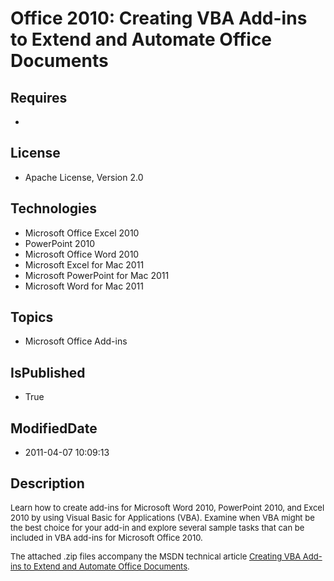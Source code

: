 # Office 2010: Creating VBA Add-ins to Extend and Automate Office Documents
## Requires
* 
## License
* Apache License, Version 2.0
## Technologies
* Microsoft Office Excel 2010
* PowerPoint 2010
* Microsoft Office Word 2010
* Microsoft Excel for Mac 2011
* Microsoft PowerPoint for Mac 2011
* Microsoft Word for Mac 2011
## Topics
* Microsoft Office Add-ins
## IsPublished
* True
## ModifiedDate
* 2011-04-07 10:09:13
## Description

<p><span style="font-size:small">Learn how to create add-ins for Microsoft Word 2010, PowerPoint 2010, and Excel 2010 by using Visual Basic for Applications (VBA). Examine when VBA might be the best choice for your add-in and explore several sample tasks that
 can be included in VBA add-ins for Microsoft Office 2010.</span></p>
<p><span style="font-size:small">The attached .zip&nbsp;files accompany the&nbsp;MSDN technical article
<a href="http://msdn.microsoft.com/en-us/library/gg597509.aspx" target="_blank">Creating VBA Add-ins to Extend and Automate Office Documents</a>.</span></p>
